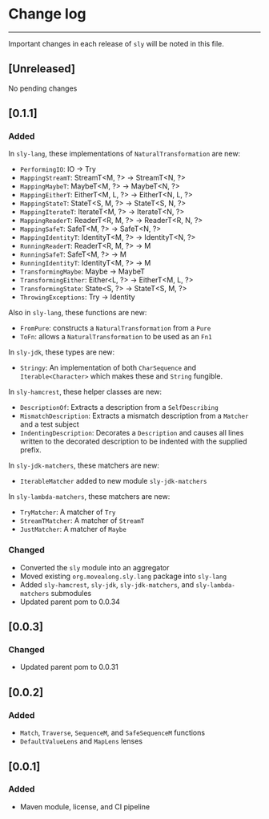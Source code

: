 # Change log

---
Important changes in each release of `sly` will be noted in this file.

## [Unreleased]

No pending changes

## [0.1.1]

### Added

In `sly-lang`, these implementations of `NaturalTransformation` are new:

- `PerformingIO`: IO -> Try
- `MappingStreamT`: StreamT<M, ?> -> StreamT<N, ?>
- `MappingMaybeT`: MaybeT<M, ?> -> MaybeT<N, ?>
- `MappingEitherT`: EitherT<M, L, ?> -> EitherT<N, L, ?>
- `MappingStateT`: StateT<S, M, ?> -> StateT<S, N, ?>
- `MappingIterateT`: IterateT<M, ?> -> IterateT<N, ?>
- `MappingReaderT`: ReaderT<R, M, ?> -> ReaderT<R, N, ?>
- `MappingSafeT`: SafeT<M, ?> -> SafeT<N, ?>
- `MappingIdentityT`: IdentityT<M, ?> -> IdentityT<N, ?>
- `RunningReaderT`: ReaderT<R, M, ?> -> M
- `RunningSafeT`: SafeT<M, ?> -> M
- `RunningIdentityT`: IdentityT<M, ?> -> M
- `TransformingMaybe`: Maybe<?> -> MaybeT<M, ?>
- `TransformingEither`: Either<L, ?> -> EitherT<M, L, ?>
- `TransformingState`: State<S, ?> -> StateT<S, M, ?>
- `ThrowingExceptions`: Try -> Identity

Also in `sly-lang`, these functions are new:

- `FromPure`: constructs a `NaturalTransformation` from a `Pure`
- `ToFn`: allows a `NaturalTransformation` to be used as an `Fn1`

In `sly-jdk`, these types are new:

- `Stringy`: An implementation of both `CharSequence` and `Iterable<Character>` which makes these and `String` fungible.

In `sly-hamcrest`, these helper classes are new:

- `DescriptionOf`: Extracts a description from a `SelfDescribing`
- `MismatchDescription`: Extracts a mismatch description from a `Matcher` and a test subject
- `IndentingDescription`: Decorates a `Description` and causes all lines written to the decorated description to be
  indented with the supplied prefix.

In `sly-jdk-matchers`, these matchers are new:

- `IterableMatcher` added to new module `sly-jdk-matchers`

In `sly-lambda-matchers`, these matchers are new:

- `TryMatcher`: A matcher of `Try`
- `StreamTMatcher`: A matcher of `StreamT`
- `JustMatcher`: A matcher of `Maybe`

### Changed

- Converted the `sly` module into an aggregator
- Moved existing `org.movealong.sly.lang` package into `sly-lang`
- Added `sly-hamcrest`, `sly-jdk`, `sly-jdk-matchers`, and `sly-lambda-matchers` submodules
- Updated parent pom to 0.0.34

## [0.0.3]

### Changed

- Updated parent pom to 0.0.31

## [0.0.2]

### Added
- `Match`, `Traverse`, `SequenceM`, and `SafeSequenceM` functions
- `DefaultValueLens` and `MapLens` lenses

## [0.0.1]

### Added
- Maven module, license, and CI pipeline
